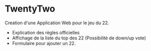 # TwentyTwo
Creation d'une Application Web pour le jeu du 22.

- Explication des règles officielles
- Affichage de la liste du top des 22 (Possibilité de down/up vote)
- Formulaire pour ajouter un 22.